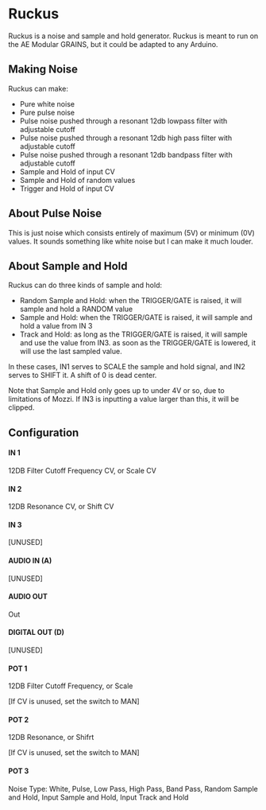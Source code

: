 # Ruckus

Ruckus is a noise and sample and hold generator.  Ruckus is meant to run on the AE Modular GRAINS, but it could be adapted to any Arduino.

## Making Noise 

Ruckus can make:

- Pure white noise
- Pure pulse noise
- Pulse noise pushed through a resonant 12db lowpass filter with adjustable cutoff
- Pulse noise pushed through a resonant 12db high pass filter with adjustable cutoff
- Pulse noise pushed through a resonant 12db bandpass filter with adjustable cutoff
- Sample and Hold of input CV
- Sample and Hold of random values
- Trigger and Hold of input CV
	
## About Pulse Noise

This is just noise which consists entirely of maximum (5V) or minimum (0V) values.  It sounds
something like white noise but I can make it much louder.

## About Sample and Hold

Ruckus can do three kinds of sample and hold:

- Random Sample and Hold: when the TRIGGER/GATE is raised, it will sample and hold a RANDOM value
- Sample and Hold: when the TRIGGER/GATE is raised, it will sample and hold a value from IN 3
- Track and Hold: as long as the TRIGGER/GATE is raised, it will sample and use the value from IN3.
  as soon as the TRIGGER/GATE is lowered, it will use the last sampled value.

In these cases, IN1 serves to SCALE the sample and hold signal, and IN2 serves to SHIFT it. A shift of 0 is dead center.

Note that Sample and Hold only goes up to under 4V or so, due to limitations of Mozzi.  If IN3
is inputting a value larger than this, it will be clipped.

## Configuration

#### IN 1
12DB Filter Cutoff Frequency CV, or Scale CV
#### IN 2
12DB Resonance CV, or Shift CV
#### IN 3
[UNUSED]
#### AUDIO IN (A)
[UNUSED]
#### AUDIO OUT
Out
#### DIGITAL OUT (D) 
[UNUSED]
#### POT 1
12DB Filter Cutoff Frequency, or Scale

[If CV is unused, set the switch to MAN]
#### POT 2
12DB Resonance, or Shifrt

[If CV is unused, set the switch to MAN]
#### POT 3
Noise Type: White, Pulse, Low Pass, High Pass, Band Pass, Random Sample and Hold, Input Sample and Hold, Input Track and Hold
